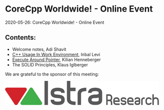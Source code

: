 # CoreCpp Worldwide! - Online Event
2020-05-26: CoreCpp Worldwide! - Online Event

## Contents:
- Welcome notes, Adi Shavit
- [C++ Usage In Work Environment](C++_Usage_In_Work_Environment_Survey_Results.pdf), Inbal Levi
- [Execute Around Pointer](Kilian_ExecuteAroundPointer.pdf), Kilian Henneberger
- The SOLID Principles, Klaus Iglberger

We are grateful to the sponsor of this meeting:  

![Istra](../assets/sponsor-logos/istra-research.png)

